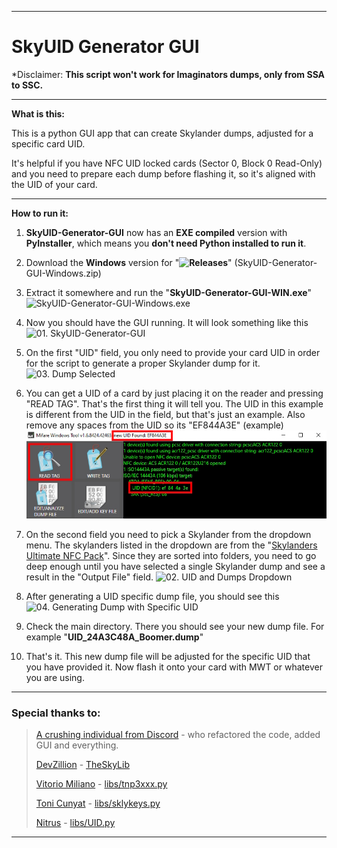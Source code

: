 ----------------------------------------

# SkyUID Generator GUI

*Disclaimer: **This script won't work for Imaginators dumps, only from SSA to SSC.**

----------------------------------------
**What is this:**

This is a python GUI app that can create Skylander dumps, adjusted for a specific card UID.

It's helpful if you have NFC UID locked cards (Sector 0, Block 0 Read-Only) and you need to prepare each dump before flashing it, so it's aligned with the UID of your card.

----------------------------------------

**How to run it:**

1. **SkyUID-Generator-GUI** now has an **EXE compiled** version with **PyInstaller**, which means you **don't need Python installed to run it**.

2. Download the **Windows** version for "**![Releases](https://github.com/skylandersNFC/SkyUID-Generator-GUI/releases/)**" (SkyUID-Generator-GUI-Windows.zip)

3. Extract it somewhere and run the "**SkyUID-Generator-GUI-WIN.exe**"
![SkyUID-Generator-GUI-Windows.exe](https://i.ibb.co/m5z5dXn/image.png)

4. Now you should have the GUI running. It will look something like this
![01. SkyUID-Generator-GUI](https://raw.githubusercontent.com/t3hsuppli3r/SkyUID-Generator-GUI/main/img/01.%20SkyUID-Generator-GUI.jpg)

5. On the first "UID" field, you only need to provide your card UID in order for the script to generate a proper Skylander dump for it.
![03. Dump Selected](https://raw.githubusercontent.com/t3hsuppli3r/SkyUID-Generator-GUI/main/img/03.%20Dump%20Selected.jpg)

6. You can get a UID of a card by just placing it on the reader and pressing "READ TAG". That's the first thing it will tell you. The UID in this example is different from the UID in the field, but that's just an example. Also remove any spaces from the UID so its "EF844A3E" (example)
![00. How to get UID with MWT](https://github.com/skylandersNFC/SkyUID-Generator-GUI/blob/main/img/00.%20How%20to%20get%20UID%20with%20MWT.jpg)

7. On the second field you need to pick a Skylander from the dropdown menu. The skylanders listed in the dropdown are from the "[Skylanders Ultimate NFC Pack](https://docs.google.com/document/d/1M3CXm2UcXLo1kuhYmAAtitfPJUJoyL47Ey95BYIt-Z0/edit?usp=sharing)". Since they are sorted into folders, you need to go deep enough until you have selected a single Skylander dump and see a result in the "Output File" field.
![02. UID and Dumps Dropdown](https://raw.githubusercontent.com/t3hsuppli3r/SkyUID-Generator-GUI/main/img/02.%20UID%20and%20Dumps%20Dropdown.jpg)

8. After generating a UID specific dump file, you should see this 
![04. Generating Dump with Specific UID](https://raw.githubusercontent.com/t3hsuppli3r/SkyUID-Generator-GUI/main/img/04.%20Generating%20Dump%20with%20Specific%20UID.jpg)

9. Check the main directory. There you should see your new dump file. For example "**UID_24A3C48A_Boomer.dump**"

10. That's it. This new dump file will be adjusted for the specific UID that you have provided it. Now flash it onto your card with MWT or whatever you are using.
----------------------------------------

### Special thanks to:

>[A crushing individual from Discord]() - who refactored the code, added GUI and everything.
>
>[DevZillion](https://github.com/DevZillion) - [TheSkyLib](https://github.com/DevZillion/TheSkyLib)
>
>[Vitorio Miliano]() - [libs/tnp3xxx.py](https://github.com/DevZillion/TheSkyLib/blob/main/libs/tnp3xxx.py)
>
>[Toni Cunyat](https://github.com/elbuit) - [libs/sklykeys.py](https://github.com/DevZillion/TheSkyLib/blob/main/libs/sklykeys.py)
>
>[Nitrus](https://github.com/Nitrus) - [libs/UID.py](https://github.com/DevZillion/TheSkyLib/blob/main/libs/UID.py)

----------------------------------------
